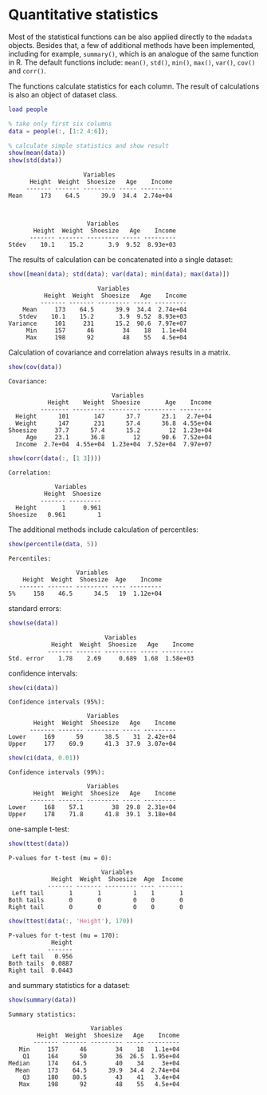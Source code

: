 # Quantitative statistics

Most of the statistical functions can be also applied directly to the `mdadata` objects. Besides that, a few of additional methods have been implemented, including for example, `summary()`, which is an analogue of the same function in R. The default functions include: `mean()`, `std()`, `min()`, `max()`, `var()`, `cov()` and `corr()`.

The functions calculate statistics for each column. The result of calculations is also an object of dataset class.

```matlab
load people

% take only first six columns
data = people(:, [1:2 4:6]);

% calculate simple statistics and show result
show(mean(data))
show(std(data))
```

```
                     Variables
      Height  Weight  Shoesize   Age    Income
     ------- ------- --------- ----- ---------
Mean     173    64.5      39.9  34.4  2.74e+04



                      Variables
       Height  Weight  Shoesize   Age    Income
      ------- ------- --------- ----- ---------
Stdev    10.1    15.2       3.9  9.52  8.93e+03
```

The results of calculation can be concatenated into a single dataset:

```matlab
show([mean(data); std(data); var(data); min(data); max(data)])
```
```
                         Variables
          Height  Weight  Shoesize   Age    Income
         ------- ------- --------- ----- ---------
    Mean     173    64.5      39.9  34.4  2.74e+04
   Stdev    10.1    15.2       3.9  9.52  8.93e+03
Variance     101     231      15.2  90.6  7.97e+07
     Min     157      46        34    18   1.1e+04
     Max     198      92        48    55   4.5e+04
```

Calculation of covariance and correlation always results in a matrix.

```matlab
show(cov(data))
```
```
Covariance:

                             Variables
           Height    Weight  Shoesize       Age    Income
         -------- --------- --------- --------- ---------
  Height      101       147      37.7      23.1   2.7e+04
  Weight      147       231      57.4      36.8  4.55e+04
Shoesize     37.7      57.4      15.2        12  1.23e+04
     Age     23.1      36.8        12      90.6  7.52e+04
  Income  2.7e+04  4.55e+04  1.23e+04  7.52e+04  7.97e+07
```

```matlab
show(corr(data(:, [1 3])))
```
```
Correlation:

             Variables
          Height  Shoesize
         ------- ---------
  Height       1     0.961
Shoesize   0.961         1
```

The additional methods include calculation of percentiles:

```matlab
show(percentile(data, 5))
```
```
Percentiles:

                   Variables
    Height  Weight  Shoesize  Age    Income
   ------- ------- --------- ---- ---------
5%     158    46.5      34.5   19  1.12e+04
```

standard errors:

```matlab
show(se(data))
```
```
                           Variables
            Height  Weight  Shoesize   Age    Income
           ------- ------- --------- ----- ---------
Std. error    1.78    2.69     0.689  1.68  1.58e+03
```

confidence intervals:

```matlab
show(ci(data))
```
```
Confidence intervals (95%):

                      Variables
       Height  Weight  Shoesize   Age    Income
      ------- ------- --------- ----- ---------
Lower     169      59      38.5    31  2.42e+04
Upper     177    69.9      41.3  37.9  3.07e+04
```

```matlab
show(ci(data, 0.01))
```
```
Confidence intervals (99%):

                      Variables
       Height  Weight  Shoesize   Age    Income
      ------- ------- --------- ----- ---------
Lower     168    57.1        38  29.8  2.31e+04
Upper     178    71.8      41.8  39.1  3.18e+04
```

one-sample t-test:

```matlab
show(ttest(data))
```
```
P-values for t-test (mu = 0):

                          Variables
            Height  Weight  Shoesize  Age  Income
           ------- ------- --------- ---- -------
 Left tail       1       1         1    1       1
Both tails       0       0         0    0       0
Right tail       0       0         0    0       0
```

```matlab
show(ttest(data(:, 'Height'), 170))
```
```
P-values for t-test (mu = 170):
            Height
           -------
 Left tail   0.956
Both tails  0.0887
Right tail  0.0443
```

and summary statistics for a dataset:

```matlab
show(summary(data))
```
```
Summary statistics:

                       Variables
        Height  Weight  Shoesize   Age    Income
       ------- ------- --------- ----- ---------
   Min     157      46        34    18   1.1e+04
    Q1     164      50        36  26.5  1.95e+04
Median     174    64.5        40    34     3e+04
  Mean     173    64.5      39.9  34.4  2.74e+04
    Q3     180    80.5        43    41   3.4e+04
   Max     198      92        48    55   4.5e+04
```   
